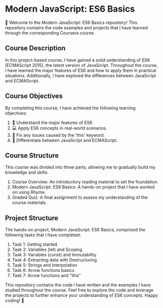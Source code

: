 # Modern JavaScript: ES6 Basics

👋 Welcome to the Modern JavaScript: ES6 Basics repository! This repository contains the code examples and projects that I have learned through the corresponding Coursera course.

## Course Description
In this project-based course, I have gained a solid understanding of ES6 (ECMAScript 2015), the latest version of JavaScript. Throughout the course, I have learned the major features of ES6 and how to apply them in practical situations. Additionally, I have explored the differences between JavaScript and ECMAScript.

## Course Objectives
By completing this course, I have achieved the following learning objectives:

1. 🧠 Understand the major features of ES6.
2. 💻 Apply ES6 concepts in real-world scenarios.
3. 🔧 Fix any issues caused by the 'this' keyword.
4. 🔄 Differentiate between JavaScript and ECMAScript.

## Course Structure
This course was divided into three parts, allowing me to gradually build my knowledge and skills:

1. Course Overview: An introductory reading material to set the foundation.
2. Modern JavaScript: ES6 Basics: A hands-on project that I have worked on using Rhyme.
3. Graded Quiz: A final assignment to assess my understanding of the course materials.

## Project Structure
The hands-on project, Modern JavaScript: ES6 Basics, comprised the following tasks that I have completed:

1. Task 1: Getting started
2. Task 2: Variables (let) and Scoping
3. Task 3: Variables (const) and Immutability
4. Task 4: Extracting data with Destructuring
5. Task 5: Strings and Interpolation
6. Task 6: Arrow functions basics
7. Task 7: Arrow functions and "this"

This repository contains the code I have written and the examples I have studied throughout the course. Feel free to explore the code and leverage the projects to further enhance your understanding of ES6 concepts. Happy coding! 🚀
